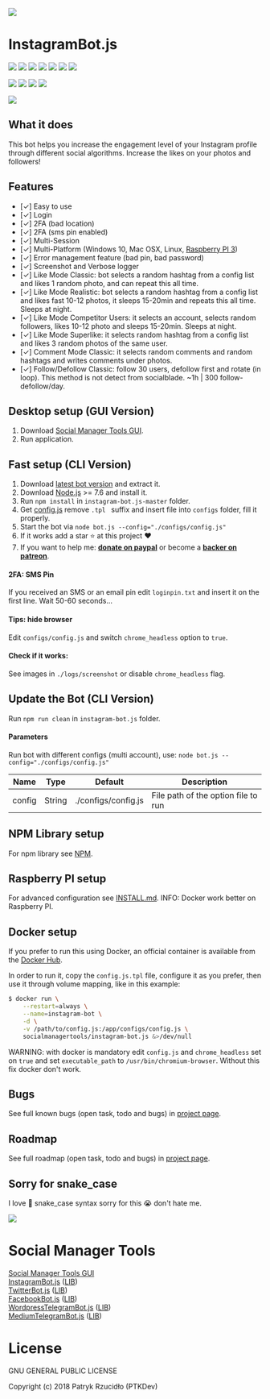 [![](https://instagram.bot.ptkdev.io/img/instagrambot_logo.png)](https://instagram.bot.ptkdev.io)

# InstagramBot.js

[![](https://img.shields.io/badge/license-GLPv3-brightgreen.svg)](#) [![](https://img.shields.io/badge/powered%20by-puppeteer-46aef7.svg)](https://github.com/GoogleChrome/puppeteer) [![](https://img.shields.io/badge/version-rolling%20release-lightgrey.svg)](https://github.com/social-manager-tools/instagram-bot.js/archive/master.zip) [![](https://img.shields.io/badge/chat%20on-slack-orange.svg)](http://slack.ptkdev.io) [![](https://img.shields.io/badge/chat%20on-discord-7289da.svg)](http://discord.ptkdev.io) [![](https://img.shields.io/badge/blog-medium-2AE176.svg)](http://blog.ptkdev.io) [![](https://img.shields.io/badge/twitter-ptkdevio-2AA3EF.svg)](https://twitter.com/ptkdevio)

[![](https://img.shields.io/badge/donate-patreon-F87668.svg)](http://patreon.ptkdev.io) [![](https://img.shields.io/badge/donate-paypal-46AFE0.svg)](http://paypal.ptkdev.io) [![](https://img.shields.io/badge/buy%20me-coffee-4B788C.svg)](http://coffee.ptkdev.io) [![](https://img.shields.io/badge/help-support@ptkdev.io-fbbc05.svg)](mailto:support@ptkdev.io)

[![](https://ptkdev.it/img/bot/ptkdev-instagram-bot.gif)](https://instagram.bot.ptkdev.io)

## What it does
This bot helps you increase the engagement level of your Instagram profile through different social algorithms.
Increase the likes on your photos and followers!

## Features
* [✓] Easy to use
* [✓] Login
* [✓] 2FA (bad location)
* [✓] 2FA (sms pin enabled)
* [✓] Multi-Session
* [✓] Multi-Platform (Windows 10, Mac OSX, Linux, [Raspberry PI 3](https://github.com/social-manager-tools/instagram-bot-lib/blob/master/INSTALL.md))
* [✓] Error management feature (bad pin, bad password)
* [✓] Screenshot and Verbose logger
* [✓] Like Mode Classic: bot selects a random hashtag from a config list and likes 1 random photo, and can repeat this all time.
* [✓] Like Mode Realistic: bot selects a random hashtag from a config list and likes fast 10-12 photos, it sleeps 15-20min and repeats this all time. Sleeps at night.
* [✓] Like Mode Competitor Users: it selects an account, selects random followers, likes 10-12 photo and sleeps 15-20min. Sleeps at night.
* [✓] Like Mode Superlike: it selects random hashtag from a config list and likes 3 random photos of the same user.
* [✓] Comment Mode Classic: it selects random comments and random hashtags and writes comments under photos.
* [✓] Follow/Defollow Classic: follow 30 users, defollow first and rotate (in loop). This method is not detect from socialblade. ~1h | 300 follow-defollow/day.

## Desktop setup (GUI Version)
1. Download [Social Manager Tools GUI](https://socialmanagertools.ptkdev.io/).
2. Run application.

## Fast setup (CLI Version)
1. Download [latest bot version](https://github.com/social-manager-tools/instagram-bot.js/archive/master.zip) and extract it.
2. Download [Node.js](https://nodejs.org/it/) >= 7.6 and install it.
3. Run `npm install` in `instagram-bot.js-master` folder.
4. Get [config.js](https://raw.githubusercontent.com/social-manager-tools/instagram-bot-lib/master/config.js.tpl) remove  `.tpl ` suffix and insert file into `configs` folder, fill it properly.
5. Start the bot via `node bot.js --config="./configs/config.js"`
6. If it works add a star :star: at this project :heart:
7. If you want to help me: **[donate on paypal](http://paypal.ptkdev.io)** or become a **[backer on patreon](http://patreon.ptkdev.io)**.

#### 2FA: SMS Pin
If you received an SMS or an email pin edit `loginpin.txt` and insert it on the first line. Wait 50-60 seconds...

#### Tips: hide browser
Edit `configs/config.js` and switch `chrome_headless` option to `true`.

#### Check if it works:
See images in `./logs/screenshot` or disable `chrome_headless` flag.

## Update the Bot (CLI Version)
Run `npm run clean` in `instagram-bot.js` folder.

#### Parameters
Run bot with different configs (multi account), use: `node bot.js --config="./configs/config.js"`

| Name     | Type    | Default                | Description                                  |
| ---      | ---     | ---                    | ---                                          |
| config   | String  | ./configs/config.js    | File path of the option file to run          |

## NPM Library setup
For npm library see [NPM](https://www.npmjs.com/package/instagrambotlib).

## Raspberry PI setup
For advanced configuration see [INSTALL.md](https://github.com/social-manager-tools/instagram-bot.js/blob/master/INSTALL.md). INFO: Docker work better on Raspberry PI.

## Docker setup
If you prefer to run this using Docker, an official container is available from the [Docker Hub](https://hub.docker.com/r/socialmanagertools/instagram-bot.js).

In order to run it, copy the `config.js.tpl` file, configure it as you prefer, then use it through volume mapping,
like in this example:

```sh
$ docker run \
    --restart=always \
    --name=instagram-bot \
    -d \
    -v /path/to/config.js:/app/configs/config.js \
    socialmanagertools/instagram-bot.js &>/dev/null
```

WARNING: with docker is mandatory edit `config.js` and `chrome_headless` set on `true` and set `executable_path` to `/usr/bin/chromium-browser`. Without this fix docker don't work.

## Bugs
See full known bugs (open task, todo and bugs) in [project page](https://github.com/social-manager-tools/instagram-bot-lib/projects?query=is%3Aopen+sort%3Aname-asc).

## Roadmap
See full roadmap (open task, todo and bugs) in [project page](https://github.com/social-manager-tools/instagram-bot-lib/projects?query=is%3Aopen+sort%3Aname-asc).

## Sorry for snake_case
I love :snake: snake_case syntax sorry for this :sob: don't hate me.

[![](https://socialmanagertools.ptkdev.io/img/socialmanagertools_logo.png)](https://github.com/social-manager-tools)

# Social Manager Tools

[Social Manager Tools GUI](https://github.com/social-manager-tools/social-manager-tools)  
[InstagramBot.js](https://github.com/social-manager-tools/instagram-bot.js) ([LIB](https://github.com/social-manager-tools/instagram-bot-lib))  
[TwitterBot.js](https://github.com/social-manager-tools/twitter-bot.js) ([LIB](https://github.com/social-manager-tools/twitter-bot-lib))  
[FacebookBot.js](https://github.com/social-manager-tools/facebook-bot.js) ([LIB](https://github.com/social-manager-tools/facebook-bot-lib))  
[WordpressTelegramBot.js](https://github.com/social-manager-tools/wordpress-telegram-bot.js) ([LIB](https://github.com/social-manager-tools/wordpress-telegram-bot-lib))  
[MediumTelegramBot.js](https://github.com/social-manager-tools/medium-telegram-bot.js) ([LIB](https://github.com/social-manager-tools/medium-telegram-bot-lib))  

# License

GNU GENERAL PUBLIC LICENSE

Copyright (c) 2018 Patryk Rzucidło (PTKDev)
